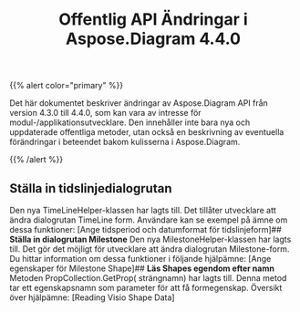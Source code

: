 ﻿---
title: Offentlig API Ändringar i Aspose.Diagram 4.4.0
type: docs
weight: 10
url: /sv/net/public-api-changes-in-aspose-diagram-4-4-0/
---
{{% alert color="primary" %}} 

Det här dokumentet beskriver ändringar av Aspose.Diagram API från version 4.3.0 till 4.4.0, som kan vara av intresse för modul-/applikationsutvecklare. Den innehåller inte bara nya och uppdaterade offentliga metoder, utan också en beskrivning av eventuella förändringar i beteendet bakom kulisserna i Aspose.Diagram.

{{% /alert %}} 
## **Ställa in tidslinjedialogrutan**
Den nya TimeLineHelper-klassen har lagts till. Det tillåter utvecklare att ändra dialogrutan TimeLine form. Användare kan se exempel på ämne om dessa funktioner: [Ange tidsperiod och datumformat för tidslinjeform]## **Ställa in dialogrutan Milestone**
Den nya MilestoneHelper-klassen har lagts till. Det gör det möjligt för utvecklare att ändra dialogrutan Milestone-form. Du hittar information om dessa funktioner i följande hjälpämne: [Ange egenskaper för Milestone Shape]## **Läs Shapes egendom efter namn**
Metoden PropCollection.GetProp( strängnamn) har lagts till. Denna metod tar ett egenskapsnamn som parameter för att få formegenskap. Översikt över hjälpämne: [Reading Visio Shape Data]
